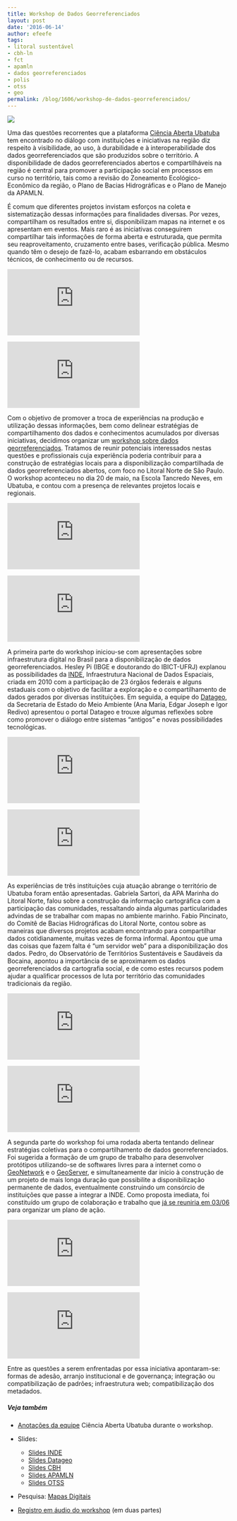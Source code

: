 ```yaml
---
title: Workshop de Dados Georreferenciados
layout: post
date: '2016-06-14'
author: efeefe
tags:
- litoral sustentável
- cbh-ln
- fct
- apamln
- dados georreferenciados
- polis
- otss
- geo
permalink: /blog/1606/workshop-de-dados-georreferenciados/
---
```


![](http://ocsdnet.org/wp-content/uploads/2016/06/capa-post.jpg)

Uma das questões recorrentes que a plataforma [Ciência Aberta Ubatuba](../../index.html "http://cienciaaberta.ubatuba.cc") tem encontrado no diálogo com instituições e iniciativas na região diz respeito à visibilidade, ao uso, à durabilidade e à interoperabilidade dos dados georreferenciados que são produzidos sobre o território. A disponibilidade de dados georreferenciados abertos e compartilháveis na região é central para promover a participação social em processos em curso no território, tais como a revisão do Zoneamento Ecológico-Econômico da região, o Plano de Bacias Hidrográficas e o Plano de Manejo da APAMLN.

É comum que diferentes projetos invistam esforços na coleta e sistematização dessas informações para finalidades diversas. Por vezes, compartilham os resultados entre si, disponibilizam mapas na internet e os apresentam em eventos. Mais raro é as iniciativas conseguirem compartilhar tais informações de forma aberta e estruturada, que permita seu reaproveitamento, cruzamento entre bases, verificação pública. Mesmo quando têm o desejo de fazê-lo, acabam esbarrando em obstáculos técnicos, de conhecimento ou de recursos.

![](http://wiki.ubatuba.cc/lib/exe/fetch.php?w=600&tok=5d64a6&media=cienciaaberta:img_9718.jpg)

![](http://wiki.ubatuba.cc/lib/exe/fetch.php?w=600&tok=c6f802&media=cienciaaberta:img_9784.jpg)

Com o objetivo de promover a troca de experiências na produção e utilização dessas informações, bem como delinear estratégias de compartilhamento dos dados e conhecimentos acumulados por diversas iniciativas, decidimos organizar um [workshop sobre dados georreferenciados](http://wiki.ubatuba.cc/doku.php?id=cienciaaberta:workshopdadosgeo "workshopdadosgeo"). Tratamos de reunir potenciais interessados nestas questões e profissionais cuja experiência poderia contribuir para a construção de estratégias locais para a disponibilização compartilhada de dados georreferenciados abertos, com foco no Litoral Norte de São Paulo. O workshop aconteceu no dia 20 de maio, na Escola Tancredo Neves, em Ubatuba, e contou com a presença de relevantes projetos locais e regionais.

![ ](http://wiki.ubatuba.cc/lib/exe/fetch.php?media=cienciaaberta:wkshgeo.gif " ")

![](http://wiki.ubatuba.cc/lib/exe/fetch.php?w=600&tok=82ff7c&media=cienciaaberta:img_9798.jpg)

A primeira parte do workshop iniciou-se com apresentações sobre infraestrutura digital no Brasil para a disponibilização de dados georreferenciados. Hesley Pi (IBGE e doutorando do IBICT-UFRJ) explanou as possibilidades da [INDE](http://www.inde.gov.br/ "http://www.inde.gov.br/"), Infraestrutura Nacional de Dados Espaciais, criada em 2010 com a participação de 23 órgãos federais e alguns estaduais com o objetivo de facilitar a exploração e o compartilhamento de dados gerados por diversas instituições. Em seguida, a equipe do [Datageo](http://datageo.ambiente.sp.gov.br/ "http://datageo.ambiente.sp.gov.br/"), da Secretaria de Estado do Meio Ambiente (Ana Maria, Edgar Joseph e Igor Redivo) apresentou o portal Datageo e trouxe algumas reflexões sobre como promover o diálogo entre sistemas “antigos” e novas possibilidades tecnológicas.

![](http://wiki.ubatuba.cc/lib/exe/fetch.php?w=600&tok=5dda86&media=cienciaaberta:img_9793.jpg)

![](http://wiki.ubatuba.cc/lib/exe/fetch.php?w=600&tok=d94f5d&media=cienciaaberta:img_9803.jpg)

As experiências de três instituições cuja atuação abrange o território de Ubatuba foram então apresentadas. Gabriela Sartori, da APA Marinha do Litoral Norte, falou sobre a construção da informação cartográfica com a participação das comunidades, ressaltando ainda algumas particularidades advindas de se trabalhar com mapas no ambiente marinho. Fabio Pincinato, do Comitê de Bacias Hidrográficas do Litoral Norte, contou sobre as maneiras que diversos projetos acabam encontrando para compartilhar dados cotidianamente, muitas vezes de forma informal. Apontou que uma das coisas que fazem falta é “um servidor web” para a disponibilização dos dados. Pedro, do Observatório de Territórios Sustentáveis e Saudáveis da Bocaina, apontou a importância de se aproximarem os dados georreferenciados da cartografia social, e de como estes recursos podem ajudar a qualificar processos de luta por território das comunidades tradicionais da região.

![](http://wiki.ubatuba.cc/lib/exe/fetch.php?w=600&tok=dcb9b8&media=cienciaaberta:img_9804.jpg)

![](http://wiki.ubatuba.cc/lib/exe/fetch.php?w=600&tok=71b133&media=cienciaaberta:img_9754.jpg)

A segunda parte do workshop foi uma rodada aberta tentando delinear estratégias coletivas para o compartilhamento de dados georreferenciados. Foi sugerida a formação de um grupo de trabalho para desenvolver protótipos utilizando-se de softwares livres para a internet como o [GeoNetwork](http://wiki.ubatuba.cc/doku.php?id=cienciaaberta:geonetwork "geonetwork") e o [GeoServer](http://wiki.ubatuba.cc/doku.php?id=cienciaaberta:geoserver "geoserver"), e simultaneamente dar início à construção de um projeto de mais longa duração que possibilite a disponibilização permanente de dados, eventualmente construindo um consórcio de instituições que passe a integrar a INDE. Como proposta imediata, foi constituído um grupo de colaboração e trabalho que [já se reuniria em 03/06](http://wiki.ubatuba.cc/doku.php?id=cienciaaberta:encontro160603 "encontro160603") para organizar um plano de ação.

![](http://wiki.ubatuba.cc/lib/exe/fetch.php?w=600&tok=7c1454&media=cienciaaberta:img_9794.jpg)

![](http://wiki.ubatuba.cc/lib/exe/fetch.php?w=600&tok=b452d6&media=cienciaaberta:img_9790.jpg)

Entre as questões a serem enfrentadas por essa iniciativa apontaram-se: formas de adesão, arranjo institucional e de governança; integração ou compatibilização de padrões; infraestrutura web; compatibilização dos metadados.

##### Veja também

* [Anotações da equipe](http://wiki.ubatuba.cc/doku.php?id=cienciaaberta:dadosgeopad "dadosgeopad") Ciência Aberta Ubatuba durante o workshop.
* Slides:

  + [Slides INDE](http://wiki.ubatuba.cc/lib/exe/fetch.php?media=cienciaaberta:ubatubamai2016.pdf "ubatubamai2016.pdf (3.4 MB)")
  + [Slides Datageo](http://wiki.ubatuba.cc/lib/exe/fetch.php?media=cienciaaberta:ap_datageo_ws_ubatuba_v2.pdf "ap_datageo_ws_ubatuba_v2.pdf (745.9 KB)")
  + [Slides CBH](http://wiki.ubatuba.cc/lib/exe/fetch.php?media=cienciaaberta:dadosgeoespaciaiscbh-ln_20maio2016.pdf "dadosgeoespaciaiscbh-ln_20maio2016.pdf (1.8 MB)")
  + [Slides APAMLN](http://wiki.ubatuba.cc/lib/exe/fetch.php?media=cienciaaberta:apresentacao_dados_bdg_zee_-_sem_imagens.pdf "apresentacao_dados_bdg_zee_-_sem_imagens.pdf (546.9 KB)")
  + [Slides OTSS](http://wiki.ubatuba.cc/lib/exe/fetch.php?media=cienciaaberta:apresentacao_bdg_otss_concepcao_inicial.pdf "apresentacao_bdg_otss_concepcao_inicial.pdf (437.7 KB)")
* Pesquisa: [Mapas Digitais](http://wiki.ubatuba.cc/doku.php?id=cienciaaberta:mapasdigitais "mapasdigitais")
* [Registro em áudio do workshop](http://archive.org/details/20160520Dadosgeo "http://archive.org/details/20160520Dadosgeo") (em duas partes)